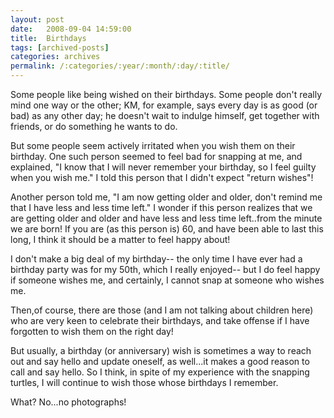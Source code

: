 ```yaml
---
layout: post
date:	2008-09-04 14:59:00
title:  Birthdays
tags: [archived-posts]
categories: archives
permalink: /:categories/:year/:month/:day/:title/
---
```

Some people like being wished on their birthdays. Some people don't really mind one way or the other; KM, for example, says every day is as good (or bad) as any other day; he doesn't wait to indulge himself, get together with friends, or do something he wants to do.

But some people seem actively irritated when you wish them on their birthday. One such person seemed to feel bad for snapping at me, and explained, "I know that I will never remember your birthday, so I feel guilty when you wish me." I told this person that I didn't expect "return wishes"!

Another person told me, "I am now getting older and older, don't remind me that I have less and less time left." I wonder if this person realizes that we are getting older and older and have less and less time left..from the minute we are born! If you are (as this person is) 60, and have been able to last this long, I think it should be a matter to feel happy about!


I don't make a big deal of my birthday-- the only time I have ever had a birthday party was for my 50th, which I really enjoyed-- but I do feel happy if someone wishes me, and certainly, I cannot snap at someone who wishes me.

Then,of course, there are those (and I am not talking about children here) who are very keen to celebrate their birthdays, and take offense if I have forgotten to wish them on the right day! 

But usually, a birthday (or anniversary) wish is sometimes a way to reach out and say hello and update oneself, as well...it makes a good reason to call and say hello. So I think, in spite of my experience with the snapping turtles, I will continue to wish those whose birthdays I remember.

What? No...no photographs!
